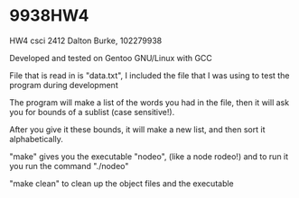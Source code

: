 # 9938HW4
HW4 csci 2412
Dalton Burke, 102279938

Developed and tested on Gentoo GNU/Linux with GCC

File that is read in is "data.txt", I included the file that I was using to test the program during development

The program will make a list of the words you had in the file, then it will ask you for bounds of a sublist (case sensitive!).

After you give it these bounds, it will make a new list, and then sort it alphabetically.

"make" gives you the executable "nodeo", (like a node rodeo!) and to run it you run the command "./nodeo"

"make clean" to clean up the object files and the executable
